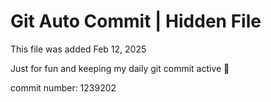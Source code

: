 # Git Auto Commit | Hidden File

This file was added Feb 12, 2025

Just for fun and keeping my daily git commit active 🤪

commit number: 1239202
